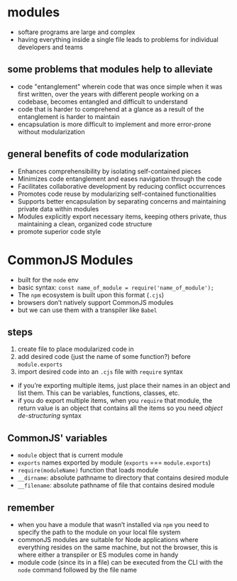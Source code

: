 # modules

- softare programs are large and complex
- having everything inside a single file leads to problems for individual developers and teams

## some problems that modules help to alleviate

- code "entanglement" wherein code that was once simple when it was first written, over the years with different people working on a codebase, becomes entangled and difficult to understand
- code that is harder to comprehend at a glance as a result of the entanglement is harder to maintain
- encapsulation is more difficult to implement and more error-prone without modularization

## general benefits of code modularization

- Enhances comprehensibility by isolating self-contained pieces
- Minimizes code entanglement and eases navigation through the code
- Facilitates collaborative development by reducing conflict occurrences
- Promotes code reuse by modularizing self-contained functionalities
- Supports better encapsulation by separating concerns and maintaining private data within modules
- Modules explicitly export necessary items, keeping others private, thus maintaining a clean, organized code structure
- promote superior code style

# CommonJS Modules

- built for the `node` env
- basic syntax: `const name_of_module = require('name_of_module');`
- The `npm` ecosystem is built upon this format (`.cjs`)
- browsers don’t natively support CommonJS modules
- but we can use them with a transpiler like `Babel`

## steps

1. create file to place modularized code in
2. add desired code (just the name of some function?) before `module.exports`
3. import desired code into an `.cjs` file with `require` syntax

- if you’re exporting multiple items, just place their names in an object and list them. This can be variables, functions, classes, etc.
- if you do export multiple items, when you `require` that module, the return value is an object that contains all the items so you need _object de-structuring_ syntax

## CommonJS' variables

- `module` object that is current module
- `exports` names exported by module (`exports` === `module.exports`)
- `require(moduleName)` function that loads module
- `__dirname`: absolute pathname to directory that contains desired module
- `__filename`: absolute pathname of file that contains desired module

## remember

- when you have a module that wasn’t installed via `npm` you need to specify the path to the module on your local file system
- commonJS modules are suitable for Node applications where everything resides on the same machine, but not the browser, this is where either a transpiler or ES modules come in handy
- module code (since its in a file) can be executed from the CLI with the `node` command followed by the file name
